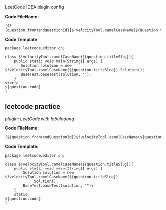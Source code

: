 <H>LeetCode IDEA plugin config

__Code FileName:__

```text
[$!{question.frontendQuestionId}]$!velocityTool.camelCaseName(${question.titleSlug})
```

__Code Template__

```text
package leetcode.editor.cn;

class $!velocityTool.camelCaseName(${question.titleSlug}){
    public static void main(String[] args) {
       Solution solution = new $!velocityTool.camelCaseName(${question.titleSlug}).Solution();
       BaseTest.baseTest(solution, "");
    }
static
${question.code}
}
```


<h2>leetcode practice</h2>


_plugin: LeetCode with labuladong_

__Code FileName:__
```text
[${question.frontendQuestionId}]$!velocityTool.camelCaseName(${question.titleSlug})
```

__Code Template:__
```text
package leetcode.editor.cn;

class $!velocityTool.camelCaseName(${question.titleSlug}){
    public static void main(String[] args) {
        Solution solution = new $!velocityTool.camelCaseName(${question.titleSlug})
            .Solution();
        BaseTest.baseTest(solution, "");
    }
    static
${question.code}
}
```



